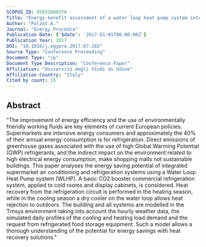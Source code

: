 ```yaml
---
SCOPUS_ID: 85032860378
Title: "Energy benefit assessment of a water loop heat pump system integrated with a CO<inf>2</inf> commercial refrigeration unit"
Author: "Polzot A."
Journal: "Energy Procedia"
Publication Date: {'$date': '2017-01-01T00:00:00Z'}
Publication Year: 2017
DOI: "10.1016/j.egypro.2017.07.282"
Source Type: "Conference Proceeding"
Document Type: "cp"
Document Type Description: "Conference Paper"
Affiliation: "Università degli Studi di Udine"
Affiliation Country: "Italy"
Cited by count: 15
---
```


## Abstract
"The improvement of energy efficiency and the use of environmentally friendly working fluids are key elements of current European policies. Supermarkets are intensive energy consumers and approximately the 40% of their annual energy consumption is for refrigeration. Direct emissions of greenhouse gases associated with the use of high Global Warming Potential (GWP) refrigerants, and the indirect impact on the environment related to high electrical energy consumption, make shopping malls not sustainable buildings. This paper analyses the energy saving potential of integrated supermarket air conditioning and refrigeration systems using a Water Loop Heat Pump system (WLHP). A basic CO2 booster commercial refrigeration system, applied to cold rooms and display cabinets, is considered. Heat recovery from the refrigeration circuit is performed in the heating season, while in the cooling season a dry cooler on the water loop allows heat rejection to outdoors. The building and all systems are modelled in the Trnsys environment taking into account the hourly weather data, the simulated daily profiles of the cooling and heating load demand and the request from refrigerated food storage equipment. Such a model allows a thorough understanding of the potential for energy savings with heat recovery solutions."
